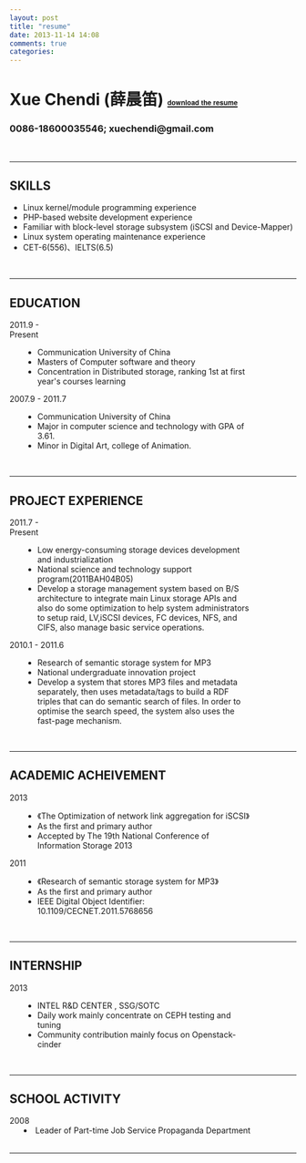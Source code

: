 ```yaml
---
layout: post
title: "resume"
date: 2013-11-14 14:08
comments: true
categories: 
---
```

<h1>Xue Chendi (薛晨笛)
<a href ="{{ root_url }}/downloads/Resume_XueChendi.pdf"><code style="font-family: 'Fjalla One','Georgia','Helvetica Neue',Arial,sans-serif;font-weight:900;font-size:12px;">download the resume</code></a>
</h1>
<h3>0086-18600035546; xuechendi@gmail.com</h3>
<br>
<hr>
<h2>SKILLS</h2>
<ul>
	<li>Linux kernel/module programming experience</li>
	<li>PHP-based website development experience</li>
	<li>Familiar with block-level storage subsystem (iSCSI and Device-Mapper) </li>
	<li>Linux system operating maintenance experience</li>
	<li>CET-6(556)、IELTS(6.5)</li>
</ul>
<br>
<hr>
<h2>EDUCATION</h2>
<div style="width:100%;">
	<div style="width:20%;">2011.9 - Present</div>
	<div style="width:80%;padding-left:5%;">
		<ul>
			<li>Communication University of China</li>
			<li>Masters of Computer software and theory</li>
			<li>Concentration in Distributed storage, ranking 1st at first year's courses learning</li>
		</ul>
	</div>
	<div style="width:20%;">2007.9 - 2011.7</div>
	<div style="width:80%;padding-left:5%;">
		<ul>
			<li>Communication University of China</li>
			<li>Major in computer science and technology with GPA of 3.61.</li>
			<li>Minor in Digital Art, college of Animation.</li>
		</ul>
	</div>
</div>
<br>
<hr>
<h2>PROJECT EXPERIENCE</h2>
<div style="width:100%;">
	<div style="width:20%;">2011.7 - Present</div>
	<div style="width:80%;padding-left:5%;">
		<ul>
			<li>Low energy-consuming storage devices development and industrialization</li>
			<li>National science and technology support program(2011BAH04B05)</li>
			<li>Develop a storage management system based on B/S architecture to integrate main Linux storage APIs and also do some optimization to help system administrators to setup raid, LV,iSCSI devices, FC devices, NFS, and CIFS, also manage basic service operations.</li>
		</ul>
	</div>
	<div style="width:20%;">2010.1 - 2011.6</div>
	<div style="width:80%;padding-left:5%;">
		<ul>
			<li>Research of semantic storage system for MP3</li>
			<li>National undergraduate innovation project</li>
			<li>Develop a system that stores MP3 files and metadata separately, then uses metadata/tags to build a RDF triples that can do semantic search of files. In order to optimise the search speed, the system also uses the fast-page mechanism.</li>
		</ul>
	</div>
</div>
<br>
<hr>
<h2>ACADEMIC ACHEIVEMENT</h2>
<div style="width:100%;">
	<div style="width:20%;">2013</div>
	<div style="width:80%;padding-left:5%;">
		<ul>
			<li>《The Optimization of network link aggregation for iSCSI》</li>
			<li>As the first and primary author</li>
			<li>Accepted by The 19th National Conference of Information Storage 2013</li>
		</ul>
	</div>
	<div style="width:20%;">2011</div>
	<div style="width:80%;padding-left:5%;">
		<ul>
			<li>《Research of semantic storage system for MP3》</li>
			<li>As the first and primary author</li>
			<li>IEEE Digital Object Identifier: 10.1109/CECNET.2011.5768656</li>
		</ul>
	</div>
</div>
<br>
<hr>
<h2>INTERNSHIP</h2>
<div style="width:100%;">
	<div style="width:20%;">2013</div>
	<div style="width:80%;padding-left:5%;">
		<ul>
			<li>INTEL R&D CENTER , SSG/SOTC</li>
			<li>Daily work mainly concentrate on CEPH testing and tuning</li>
			<li>Community contribution mainly focus on Openstack-cinder</li>
		</ul>
	</div>
</div>
<br>
<hr>
<h2>SCHOOL ACTIVITY</h2>
<div style="width:100%;">
	<div style="width:20%;">2008</div>
	<div style="width:80%;padding-left:5%;">
		<li>Leader of Part-time Job Service Propaganda Department</li>
	</div>
</div>
<br>
<hr>

